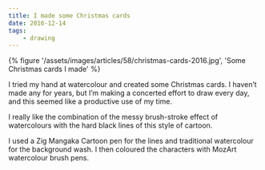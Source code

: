 ```yaml
---
title: I made some Christmas cards
date: 2016-12-14
tags:
    - drawing
---
```

{% figure '/assets/images/articles/58/christmas-cards-2016.jpg', 'Some Christmas cards I made' %}

I tried my hand at watercolour and created some Christmas cards. I haven’t made any for years, but I’m making a concerted effort to draw every day, and this seemed like a productive use of my time.

I really like the combination of the messy brush-stroke effect of watercolours with the hard black lines of this style of cartoon.

I used a Zig Mangaka Cartoon pen for the lines and traditional watercolour for the background wash. I then coloured the characters with MozArt watercolour brush pens.